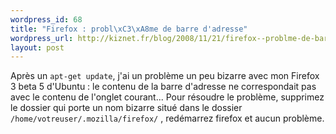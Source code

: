 ```yaml
--- 
wordpress_id: 68
title: "Firefox : probl\xC3\xA8me de barre d'adresse"
wordpress_url: http://kiznet.fr/blog/2008/11/21/firefox--problme-de-barre-dadresse/
layout: post
---
```


Après un `apt-get update`, j'ai un problème un peu bizarre avec mon Firefox 3
beta 5 d'Ubuntu : le contenu de la barre d'adresse ne correspondait pas avec
le contenu de l'onglet courant... Pour résoudre le problème, supprimez le
dossier qui porte un nom bizarre situé dans le dossier
`/home/votreuser/.mozilla/firefox/` , redémarrez firefox et aucun problème.
